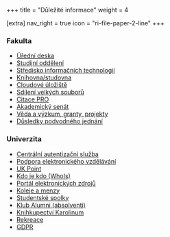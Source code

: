 +++
title = "Důležité informace"
weight = 4

[extra]
nav_right = true
icon = "ri-file-paper-2-line"
+++

<div class="blocks"><div>

### Fakulta

- [Úřední deska](https://pedf.cuni.cz/PEDF-71.html)
- [Studijní oddělení](https://pedf.cuni.cz/PEDF-220.html)
- [Středisko informačních technologií](https://sit.pedf.cuni.cz/)
- [Knihovna/studovna](http://knihovna.pedf.cuni.cz/)
- [Cloudové úložiště](https://owncloud.cesnet.cz/)
- [Sdílení velkých souborů](https://filesender.cesnet.cz/)
- [Citace PRO](https://www.citacepro.com/)
- [Akademický senát](https://pedf.cuni.cz/PEDF-561.html)
- [Věda a výzkum, granty, projekty](https://pedf.cuni.cz/PEDF-188.html)
- [Důsledky podvodného jednání](@/katedra/dpj.md)

</div><div>

### Univerzita

- [Centrální autentizační služba](https://ldapuser.cuni.cz/)
- [Podpora elektronického vzdělávání](https://dl.cuni.cz/)
- [UK Point](https://ukpoint.cuni.cz/)
- [Kdo je kdo (WhoIs)](https://is.cuni.cz/webapps/whois2)
- [Portál elektronických zdrojů](https://ezdroje.cuni.cz/)
- [Koleje a menzy](https://kam.cuni.cz/)
- [Studentské spolky](https://cuni.cz/UK-8518.html)  
- [Klub Alumni (absolventi)](https://cuni.cz/UK-16.html)
- [Knihkupectví Karolinum](https://cupress.cuni.cz/ink2_ext/)
- [Rekreace](https://rekreace.cuni.cz/)
- [GDPR](https://cuni.cz/UK-9056.html)

</div></div>
